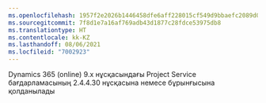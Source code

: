 ```yaml
---
ms.openlocfilehash: 1957f2e2026b1446458dfe6aff228015cf549d9bbaefc2089d0f5b07275c4eb5
ms.sourcegitcommit: 7f8d1e7a16af769adb43d1877c28fdce53975db8
ms.translationtype: HT
ms.contentlocale: kk-KZ
ms.lasthandoff: 08/06/2021
ms.locfileid: "7002923"
---
```

Dynamics 365 (online) 9.x нұсқасындағы Project Service бағдарламасының 2.4.4.30 нұсқасына немесе бұрынғысына қолданылады
